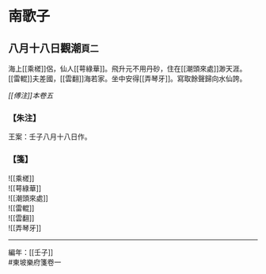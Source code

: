 # 南歌子

## 八月十八日觀潮`頁二`

海上[[乘槎]]侶，仙人[[萼綠華]]。飛升元不用丹砂，住在[[潮頭來處]]渺天涯。  
[[雷輥]]夫差國，[[雲翻]]海若家。坐中安得[[弄琴牙]]。寫取餘聲歸向水仙誇。

*[[傅注]]本卷五*

### 【朱注】

王案：壬子八月十八日作。

### 【箋】

![[乘槎]]  
![[萼綠華]]  
![[潮頭來處]]  
![[雷輥]]  
![[雲翻]]  
![[弄琴牙]]  

---

編年：[[壬子]]  
#東坡樂府箋卷一

